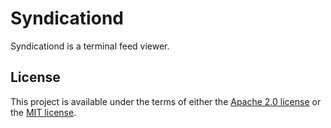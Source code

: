 # Syndicationd

Syndicationd is a terminal feed viewer.

## License

This project is available under the terms of either the [Apache 2.0 license](./LICENSE-APACHE) or the [MIT license](./LICENSE-MIT).

